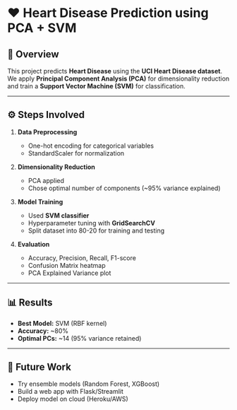# ❤️ Heart Disease Prediction using PCA + SVM

## 📌 Overview
This project predicts **Heart Disease** using the **UCI Heart Disease dataset**.  
We apply **Principal Component Analysis (PCA)** for dimensionality reduction and train a **Support Vector Machine (SVM)** for classification.  

---

## ⚙️ Steps Involved
1. **Data Preprocessing**
   - One-hot encoding for categorical variables
   - StandardScaler for normalization

2. **Dimensionality Reduction**
   - PCA applied
   - Chose optimal number of components (~95% variance explained)

3. **Model Training**
   - Used **SVM classifier**
   - Hyperparameter tuning with **GridSearchCV**
   - Split dataset into 80-20 for training and testing

4. **Evaluation**
   - Accuracy, Precision, Recall, F1-score
   - Confusion Matrix heatmap
   - PCA Explained Variance plot

---

## 📊 Results
- **Best Model:** SVM (RBF kernel)  
- **Accuracy:** ~80%  
- **Optimal PCs:** ~14 (95% variance retained)

---

## 📌 Future Work
- Try ensemble models (Random Forest, XGBoost)
- Build a web app with Flask/Streamlit
- Deploy model on cloud (Heroku/AWS)
